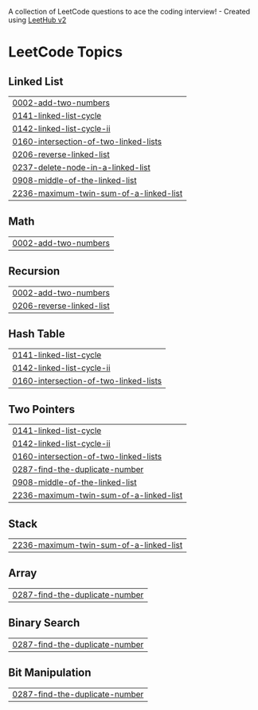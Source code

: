 A collection of LeetCode questions to ace the coding interview! - Created using [LeetHub v2](https://github.com/arunbhardwaj/LeetHub-2.0)
<!---LeetCode Topics Start-->
# LeetCode Topics
## Linked List
|  |
| ------- |
| [0002-add-two-numbers](https://github.com/asad0206/NeetCode-Soln./tree/master/0002-add-two-numbers) |
| [0141-linked-list-cycle](https://github.com/asad0206/NeetCode-Soln./tree/master/0141-linked-list-cycle) |
| [0142-linked-list-cycle-ii](https://github.com/asad0206/NeetCode-Soln./tree/master/0142-linked-list-cycle-ii) |
| [0160-intersection-of-two-linked-lists](https://github.com/asad0206/NeetCode-Soln./tree/master/0160-intersection-of-two-linked-lists) |
| [0206-reverse-linked-list](https://github.com/asad0206/NeetCode-Soln./tree/master/0206-reverse-linked-list) |
| [0237-delete-node-in-a-linked-list](https://github.com/asad0206/NeetCode-Soln./tree/master/0237-delete-node-in-a-linked-list) |
| [0908-middle-of-the-linked-list](https://github.com/asad0206/NeetCode-Soln./tree/master/0908-middle-of-the-linked-list) |
| [2236-maximum-twin-sum-of-a-linked-list](https://github.com/asad0206/NeetCode-Soln./tree/master/2236-maximum-twin-sum-of-a-linked-list) |
## Math
|  |
| ------- |
| [0002-add-two-numbers](https://github.com/asad0206/NeetCode-Soln./tree/master/0002-add-two-numbers) |
## Recursion
|  |
| ------- |
| [0002-add-two-numbers](https://github.com/asad0206/NeetCode-Soln./tree/master/0002-add-two-numbers) |
| [0206-reverse-linked-list](https://github.com/asad0206/NeetCode-Soln./tree/master/0206-reverse-linked-list) |
## Hash Table
|  |
| ------- |
| [0141-linked-list-cycle](https://github.com/asad0206/NeetCode-Soln./tree/master/0141-linked-list-cycle) |
| [0142-linked-list-cycle-ii](https://github.com/asad0206/NeetCode-Soln./tree/master/0142-linked-list-cycle-ii) |
| [0160-intersection-of-two-linked-lists](https://github.com/asad0206/NeetCode-Soln./tree/master/0160-intersection-of-two-linked-lists) |
## Two Pointers
|  |
| ------- |
| [0141-linked-list-cycle](https://github.com/asad0206/NeetCode-Soln./tree/master/0141-linked-list-cycle) |
| [0142-linked-list-cycle-ii](https://github.com/asad0206/NeetCode-Soln./tree/master/0142-linked-list-cycle-ii) |
| [0160-intersection-of-two-linked-lists](https://github.com/asad0206/NeetCode-Soln./tree/master/0160-intersection-of-two-linked-lists) |
| [0287-find-the-duplicate-number](https://github.com/asad0206/NeetCode-Soln./tree/master/0287-find-the-duplicate-number) |
| [0908-middle-of-the-linked-list](https://github.com/asad0206/NeetCode-Soln./tree/master/0908-middle-of-the-linked-list) |
| [2236-maximum-twin-sum-of-a-linked-list](https://github.com/asad0206/NeetCode-Soln./tree/master/2236-maximum-twin-sum-of-a-linked-list) |
## Stack
|  |
| ------- |
| [2236-maximum-twin-sum-of-a-linked-list](https://github.com/asad0206/NeetCode-Soln./tree/master/2236-maximum-twin-sum-of-a-linked-list) |
## Array
|  |
| ------- |
| [0287-find-the-duplicate-number](https://github.com/asad0206/NeetCode-Soln./tree/master/0287-find-the-duplicate-number) |
## Binary Search
|  |
| ------- |
| [0287-find-the-duplicate-number](https://github.com/asad0206/NeetCode-Soln./tree/master/0287-find-the-duplicate-number) |
## Bit Manipulation
|  |
| ------- |
| [0287-find-the-duplicate-number](https://github.com/asad0206/NeetCode-Soln./tree/master/0287-find-the-duplicate-number) |
<!---LeetCode Topics End-->